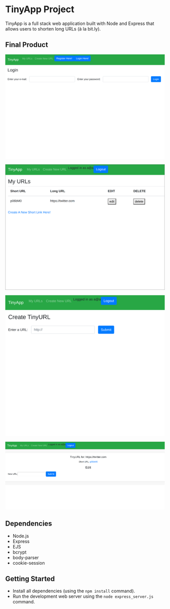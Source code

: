 # TinyApp Project

TinyApp is a full stack web application built with Node and Express that allows users to shorten long URLs (à la bit.ly).

## Final Product

![Login](https://github.com/monica-li205/tinyapp/blob/master/docs/tinyapp-home.png?raw=true)

![User's Urls](https://github.com/monica-li205/tinyapp/blob/master/docs/tinyapp-user_urls.png?raw=true)

!["Create a New Link!"](https://github.com/monica-li205/tinyapp/blob/master/docs/tinyapp-create.png?raw=true)

![View URL's page](https://github.com/monica-li205/tinyapp/blob/master/docs/tinyapp-view.png?raw=true)

## Dependencies

- Node.js
- Express
- EJS
- bcrypt
- body-parser
- cookie-session

## Getting Started

- Install all dependencies (using the `npm install` command).
- Run the development web server using the `node express_server.js` command.
